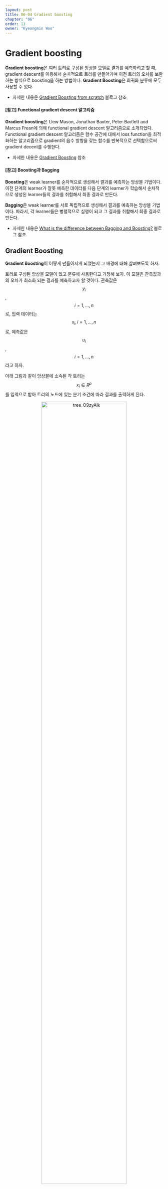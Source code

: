 ```yaml
---
layout: post
title: 06-04 Gradient boosting
chapter: "06"
order: 13
owner: "Kyeongmin Woo"
---
```


# Gradient boosting

**Gradient boosting**은 여러 트리로 구성된 앙상블 모델로 결과를 예측하려고 할 때,  gradient descent를 이용해서 순차적으로 트리를 만들어가며 이전 트리의 오차를 보완하는 방식으로 boosting을 하는 방법이다. **Gradient Boosting**은 회귀와 분류에 모두 사용할 수 있다. 

* 자세한 내용은 [Gradient Boosting from scratch](https://medium.com/mlreview/gradient-boosting-from-scratch-1e317ae4587d) 블로그 참조 


#### [참고] Functional gradient descent 알고리즘
**Gradient boosting**은 Llew Mason, Jonathan Baxter, Peter Bartlett and Marcus Frean에 의해 functional gradient descent 알고리즘으로 소개되었다.  Functional gradient descent 알고리즘은 함수 공간에 대해서 loss function을 최적화하는 알고리즘으로 gradient의 음수 방향을 갖는 함수를 반복적으로 선택함으로써 gradient decent를 수행한다.

* 자세한 내용은 [Gradient Boosting](https://en.wikipedia.org/wiki/Gradient_boosting) 참조

#### [참고] Boosting과 Bagging
**Boosting**은 weak learner를 순차적으로 생성해서 결과를 예측하는 앙상블 기법이다. 이전 단계의 learner가 잘못 예측한 데이터를 다음 단계의 learner가 학습해서 순차적으로 생성된 learner들의 결과를 취합해서 최종 결과로 만든다. 

**Bagging**은 weak learner를 서로 독립적으로 생성해서 결과를 예측하는 앙상블 기법이다. 따라서, 각 learner들은 병렬적으로 실행이 되고 그 결과를 취합해서 최종 결과로 만든다.

* 자세한 내용은 [What is the difference between Bagging and Boosting?](https://quantdare.com/what-is-the-difference-between-bagging-and-boosting/)  블로그 참조
## Gradient Boosting
**Gradient Boosting**이 어떻게 만들어지게 되었는지 그 배경에 대해 살펴보도록 하자. 

트리로 구성된 앙상블 모델이 있고 분류에 사용한다고 가정해 보자. 이 모델은 관측값과의 오차가 최소화 되는 결과를 예측하고자 할 것이다. 관측값은 $$y_i$$, $$i=1,\dots,n$$로, 입력 데이터는 $$x_i, i=1,\dots,n$$로, 예측값은 $$u_i$$, $$i=1,\dots,n$$라고 하자.

아래 그림과 같이 앙상블에 소속된 각 트리는 $$x_i \in R^p$$를 입력으로 받아 트리의 노드에 있는 분기 조건에 따라 결과를 출력하게 된다.

<figure class="image" style="align: center;">
<p align="center">
  <img src="https://wikidocs.net/images/page/19037/tree_O9zyAlk.png" alt="tree_O9zyAlk" width="80%" height="80%">
  <figcaption style="text-align: center;">$$\text{[Fig 1] Example of Tree }T_j\text{ [3]}$$</figcaption>
</p>
</figure>

앙상블 모델의 예측값 $$u_i$$는 각 트리의 결과를 가중 합산해서 계산할 수 있다. (여기서 $$T_j(x_i)$$는 트리 $$j$$가 $$x_i$$를 입력으로 받아 출력한 결과이다.)

> 
$$ \begin{equation}
u_i = \sum_{j=1}^M \beta_j T_j(x_i) 
\end{equation} $$

Loss 함수의 경우 관측값과 예측값의 오차가 최소화되도록 오차 제곱의 합 형태인 $$L=(y_i,u_i)=(y_i - u_i)^2$$로 정의할 수 있다.
>
$$ \begin{equation}
\min_{\beta} \sum_{i=1}^n L\left(y_i, \sum_{j=1}^M \beta_j T_j(x_i)\right)
\end{equation} $$

일반적으로 앙상블 모델에서 트리 구성을 할 때는 고정 depth를 갖는 작은 트리를 아주 여러개 만든다. 왜냐하면 트리를 작게 하면 메모리도 적게 사용하고 예측도 빠르게 할 수 으며 트리의 개수가 많아질 수록 앙상블의 성능은 좋아지게 되기 때문이다. 일반적으로 트리의 depth는 5이하로 고정한다.

따라서, 이 문제의 경우 각 트리에 정의된 노드 조건이 매우 다양하고 아주 많은 트리의 결과가 선형 결합되기 때문에 트리 공간이 상당히 크다. 따라서, 최적화를 하기가 매우 어려운 문제라고 할 수 있다.

이 문제를 풀려면 최적화 문제를 좀 더 쉬운 문제로 바꿔야 한다. 원래 최적화 문제는 Loss 함수를 최소화하는 $$M$$개의 가중치 $$\beta_j$$를 찾는 문제이다. 이 문제를 예측값 $$u$$에 대한 함수 $$f(u)$$를 최소화 문제 $$\min_{u} f(u)$$로 생각해 보자. 함수 $$f(u)$$가 Loss 함수 $$L(y,u)$$라고 하면 Loss 함수를 최소화 하는 $$u$$를 찾는 것이 쉽게 재정의된 문제라고 할 수 있다. (여기서 $$n$$은 데이터 개수이다.)

**Gradient boosting**는 $$\min_{u} f(u)$$로 재정의된 최소화 문제를 gradient descent를 이용해서 풀는  기법을 말한다.

## Algorithm
**Gradient boosting** 알고리즘은 $$\min_u L(y, u)$$의 최적해 $$u^*$$를 찾기 위해 다음과 같은 방식으로 gradient descent를 수행한다.

1. 초기 값은 임의의 트리의 결과 값으로 $$u^{(0)}=T_0$$와 같이 설정한다. 그리고, 다음의 2~4 단계를 반복한다. 

2. $$n$$개의 데이터의 가장 최근의 예측값인 $$u^{(k-1)}$$에 대한 음수 gradient를 계산한다.
>
$$ \begin{equation}
d_i = - \left . \left[ \frac{\partial L(y_i,u_i)}{\partial u_i} \right] \right|_{u_i = u_i^{(k-1)}}, i=1,\dots,n
\end{equation} $$

3. $$n$$개 데이터에 대한 gradient $$d_i$$와 트리의 결과 $$T(x_i)$$가 가장 비슷한 트리 $$T_k$$를 찾는다.
>
$$ \begin{equation}
\min_{\text{trees } T} \sum_{i=1}^n (d_i-T(x_i))^2
\end{equation} $$

4. Step size $$a_k$$를 계산하고 위에서 찾은 $$T_k$$를 이용하여 예측값을 업데이트한다. 
>
$$u^{(k)}=u^{(k-1)} + \alpha_k T_k$$

이 알고리즘은 gradient descent로 최적해 $$u^*$$를 찾기 위해 $$u$$에 대한 gradient $$d$$를 구하고, $$g$$에 가장 가까운 $$T_k$$를 찾아서 업데이트 식에 gradient 대신 $$T_k$$를 대입해서 다음 위치를 구한다.

이렇게 해서 구한 최종 예측값 $$u^*$$는 앞에서 정의했던 트리 결과의 가중 합산과 동일해짐을 알 수 있다. (즉, 재귀식 형태의 업데이트 식 $$u^{(k)}=u^{(k-1)} + \alpha_k T_k$$을 $$k=0$$까지 풀어보면 $$u^* = \sum_{k=1}^n \alpha_k T_k$$가 되어 트리 결과의 가중 합산 형태로 만들 수 있다. )





